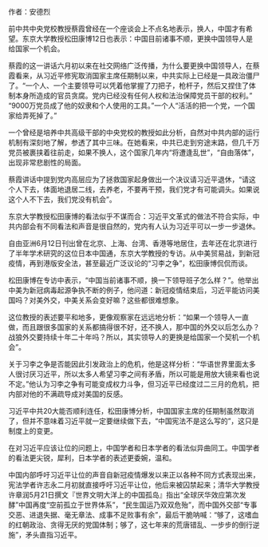 作者：安德烈

前中共中央党校教授蔡霞曾经在一个座谈会上不点名地表示，换人，中国才有希望。东京大学教授松田康博12日也表示：中国目前诸事不顺，更换中国领导人是给国家一个机会。

蔡霞的这一讲话六月初以来在社交网络广泛传播，为什么要更换中国领导人，在蔡霞看来，从习近平修宪取消国家主席任期制以来，中共实际上已经是一具政治僵尸了。“一个人、一个主要领导可以凭着他掌握了刀把子，枪杆子，然后又捏住了体制本身所造成的官员贪腐。党内已经没有任何人权和法治保障党员干部的权利。” “9000万党员成了他的奴隶和个人使用的工具。”一个人“活活的把一个党，一个国家给弄死掉了。”

一个曾经是培养中共高级干部的中央党校的教授如此分析，自然对中共内部的运行机制有深刻地了解，参透了其中三味。在她看来，中共已走到穷途末路，但几千万党员被裹挟着往前走，如果不换人，这个国家几年内“将遭逢乱世”，“自由落体”，出现非常悲剧性的局面。

蔡霞讲话中提到党内高层应为了拯救国家起身做出一个决议请习近平退休，“请这个人下去，体面地退居二线，去养老，不要再干预，我们党才有可能调头。如果说这个人不下去，我们党没有机会”。

东京大学教授松田康博的看法似乎不谋而合：习近平文革式的做法不符合实际，中共内部会有不同看法和声音是很自然的，党内有人认为习近平可以一步一步退休。

自由亚洲6月12日刊出曾在北京、上海、台湾、香港等地居住，去年还在北京进行了半年学术研究的这位日本中国通，东京大学教授的专访。从中美贸易战，到新冠疫情，再到港版安全法，甚至最近广泛议论的“习李之争”，松田康博侃侃而谈。

松田康博在专访中表示，“中国当前诸事不顺，换一下领导班子怎么样？”。他举出中美为新冠病毒起源争执不断的例子，他问道：新冠疫情结束后，习近平能访问美国吗？对美外交，中美关系会变好嘛？这些都很难想象。

这位教授的表述要平和地多，更像观察家在远远地分析：“如果一个领导人一直做，而且跟很多国家的关系都搞得很不好，还不换人，那中国的外交以后怎么办？战狼外交要持续十年二十年吗？所以，其实领导人的更换是给国家一个契机一个机会”。

关于习李之争是否能因此引发政治上的危机，他是这样分析：“华语世界里面太多人很讨厌习近平，所以太多人希望习李之间有矛盾，所以可能是用放大镜来看也说不定。”他认为习李之争有可能变成权力斗争，但习近平已经度过二三月的危机，把内部对他的不满疏导成对美国的反感。

习近平中共20大能否顺利连任，松田康博分析，中国国家主席的任期制虽然取消了，但并不意味着习近平就一定要继续做下去，“中国宪法不是这么写的”，这只是制度上的变更。

在对习近平应该让位的问题上，中国学者和日本学者的看法似异曲同工。中国学者的看法更尖锐，犀利，日本学者的表述更委婉，温和。

中国内部呼吁习近平让位的声音自新冠疫情爆发以来正以各种不同方式表现出来，宪法学者许志永二月初就直接呼吁习近平让位，他后来被囚禁起来；清华大学教授许章润5月21日撰文『世界文明大洋上的中国孤岛』指出“全球厌华效应第次发酵”中国再度“空前孤立于世界体系”，“民生国运乃双双危殆”，而中国外交部“专事交恶、进退失据、毫无章法、成事不足败事有余”，最后干脆呐喊：“够了，这嗜血的红朝政治、贪得无厌的党国体制；够了，这七年来的荒唐错乱、一步步的倒行逆施”，矛头直指习近平。


